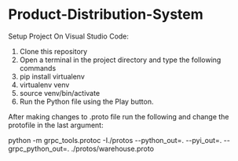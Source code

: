 # Product-Distribution-System

Setup Project On Visual Studio Code:

1. Clone this repository
2. Open a terminal in the project directory and type the following commands
3. pip install virtualenv
4. virtualenv venv
5. source venv/bin/activate
6. Run the Python file using the Play button. 


After making changes to .proto file run the following and change the protofile in the last argument:

python -m grpc_tools.protoc -I./protos --python_out=. --pyi_out=. --grpc_python_out=. ./protos/warehouse.proto

